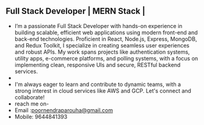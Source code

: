 Full Stack Developer | MERN Stack |
- 
- I’m a passionate Full Stack Developer with hands-on experience in building scalable, efficient web applications using modern front-end and back-end technologies. Proficient in React, Node.js, Express, MongoDB, and Redux Toolkit, I specialize in creating seamless user experiences and robust APIs. My work spans projects like authentication systems, utility apps, e-commerce platforms, and polling systems, with a focus on implementing clean, responsive UIs and secure, RESTful backend services.
- 
- I'm always eager to learn and contribute to dynamic teams, with a strong interest in cloud services like AWS and GCP. Let's connect and collaborate!
- reach me on-
- Email :poornendraparouha@gmail.com
- Mobile: 9644841393

<!---
poornendraparouha/poornendraparouha is a ✨ special ✨ repository because its `README.md` (this file) appears on your GitHub profile.
You can click the Preview link to take a look at your changes.
--->
